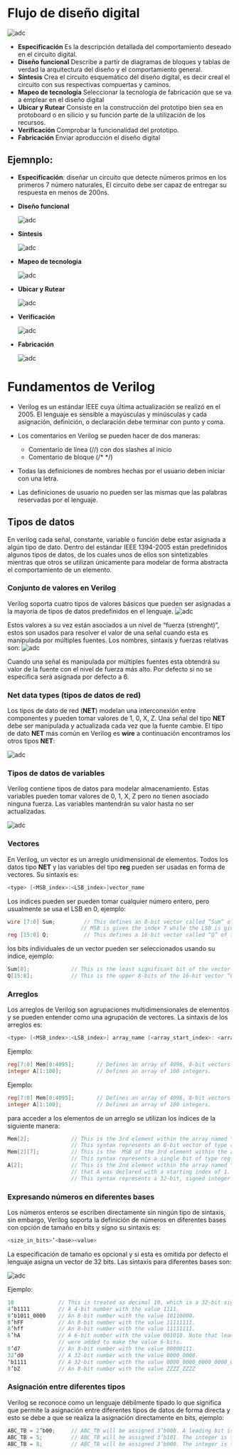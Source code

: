 # Flujo de diseño digital 
![adc](images/FlujoDiseñodigital.png)
* **Especificación** Es la descripción detallada del comportamiento deseado en el circuito digital.
* **Diseño funcional** Describe a partir de diagramas de bloques y tablas de verdad la arquitectura del diseño y el comportamiento general.
* **Síntesis** Crea el circuito esquemático del diseño digital, es decir creal el circuito con sus respectivas compuertas y caminos.
* **Mapeo de tecnología** Seleccionar la tecnología de fabricación que se va a emplear en el diseño digital
* **Ubicar y Rutear** Consiste en la construcción del prototipo bien sea en protoboard o en silicio y su función parte de la utilización de los recursos.
* **Verificación** Comprobar la funcionalidad del prototipo.
* **Fabricación** Enviar aproducción el diseño digital 
## Ejemnplo:
* **Especificación**: diseñar un circuito que detecte números primos en los primeros 7 número naturales, El circuito debe ser capaz de entregar su respuesta en menos de 200ns.
* **Diseño funcional**

    ![adc](images/Diseñofuncional.png)

* **Síntesis**

    ![adc](images/sintesis.png)

* **Mapeo de tecnología**

    ![adc](images/MapeoTecnologia.png)

* **Ubicar y Rutear**

    ![adc](images/UbicacionRuteo.png)

* **Verificación**

    ![adc](images/Verificacion.png)

* **Fabricación**

    ![adc](images/Fabricacion.png)

# Fundamentos de Verilog
* Verilog es un estándar IEEE cuya última actualización se realizó en el 2005. El lenguaje es sensible a mayúsculas y minúsculas y cada asignación, definición, o declaración debe terminar con punto y coma.

* Los comentarios en Verilog se pueden hacer de dos maneras:
    - Comentario de línea (//) con dos slashes al inicio
    - Comentario de bloque (/*   */)
* Todas las definiciones de nombres hechas por el usuario deben iniciar con una letra.
* Las definiciones de usuario no pueden ser las mismas que las palabras reservadas por el lenguaje.
## Tipos de datos 
En verilog cada señal, constante, variable o función debe estar asignada a algún tipo de dato. Dentro del estándar IEEE 1394-2005 están predefinidos algunos tipos de datos, de los cuales unos de ellos son sintetizables mientras que otros se utilizan únicamente para modelar de forma abstracta el comportamiento de un elemento.
### Conjunto de valores en Verilog 
Verilog soporta cuatro tipos de valores básicos que pueden ser asignadas a la mayoría de tipos de datos predefinidos en el lenguaje.
![adc](images/ConjuntoValores.png)

Estos valores a su vez están asociados a un nivel de “fuerza (strenght)”, estos son usados para resolver el valor de una señal cuando esta es manipulada por múltiples fuentes. Los nombres, sintaxis y fuerzas relativas son:
![adc](images/Fuerza.png)

Cuando una señal es manipulada por múltiples fuentes esta obtendrá su valor de la fuente con el nivel de fuerza más alto. Por defecto si no se especifica será asignada por defecto a 6.

### Net data types (tipos de datos de red)

Los tipos de dato de red (**NET**) modelan una interconexión entre componentes y pueden tomar valores de 1, 0, X, Z. Una señal del tipo **NET** debe ser manipulada y actualizada cada vez que la fuente cambie. El tipo de dato **NET** más común en Verilog es **wire** a continuación encontramos los otros tipos **NET**: 

![adc](images/NetTypes.png)

### Tipos de datos de variables 
 Verilog contiene tipos de datos para modelar almacenamiento. Estas variables pueden tomar valores de 0, 1, X, Z pero no tienen asociado ninguna fuerza. Las variables mantendrán su valor hasta no ser actualizadas.
 
 ![adc](images/VariableDatatypes.png)

 ### Vectores
 En Verilog, un vector es un arreglo unidimensional de elementos. Todos los datos tipo **NET** y las variables del tipo **reg** pueden ser usadas en forma de vectores. Su sintaxis es:
 ```verilog
 <type> [<MSB_index>:<LSB_index>]vector_name
 ```
 Los índices pueden ser pueden tomar cualquier número entero, pero usualmente se usa el LSB en 0, ejemplo:
 ```verilog
wire [7:0] Sum; 		// This defines an 8-bit vector called “Sum” of type wire. The
                        // MSB is given the index 7 while the LSB is given the index 0.
reg [15:0] Q; 		    // This defines a 16-bit vector called “Q” of type reg.
```
los bits individuales de un vector pueden ser seleccionados usando su índice, ejemplo:
```verilog
Sum[0]; 			// This is the least significant bit of the vector “Sum” defined above.
Q[15:8]; 			// This is the upper 8-bits of the 16-bit vector “Q” defined above.
```
### Arreglos
Los arreglos de Verilog son agrupaciones multidimensionales de elementos y se pueden entender como una agrupación de vectores. La sintaxis de los arreglos es:
```verilog
<type> [<MSB_index>:<LSB_index>] array_name [<array_start_index>: <array_end_index>];
```
Ejemplo:
```verilog
reg[7:0] Mem[0:4095]; 		// Defines an array of 4096, 8-bit vectors of type reg.
integer A[1:100]; 			// Defines an array of 100 integers.
```
Ejemplo:
```verilog
reg[7:0] Mem[0:4095]; 		// Defines an array of 4096, 8-bit vectors of type reg.
integer A[1:100]; 			// Defines an array of 100 integers.
```
para acceder a los elementos de un arreglo se utilizan los índices de la siguiente manera:
```verilog
Mem[2]; 		    // This is the 3rd element within the array named “Mem”.
                    // This syntax represents an 8-bit vector of type reg.
Mem[2][7]; 			// This is the  MSB of the 3rd element within the array named “Mem”.
                    // This syntax represents a single bit of type reg.
A[2]; 				// This is the 2nd element within the array named “A”. Recall
                    // that A was declared with a starting index of 1.
                    // This syntax represents a 32-bit, signed integer.
```
### Expresando números en diferentes bases 
Los números enteros se escriben directamente sin ningún tipo de sintaxis, sin embargo, Verilog soporta la definición de números en diferentes bases con opción de tamaño en bits y signo su sintaxis es:
```verilog
<size_in_bits>’<base><value>
```
La especificación de tamaño es opcional y si esta es omitida por defecto el lenguaje asigna un vector de 32 bits. Las sintaxis para diferentes bases son:

![adc](images/NumerosBases.png)

Ejemplo:
```verilog
10 			    // This is treated as decimal 10, which is a 32-bit signed vector.
4’b1111 		// A 4-bit number with the value 1111.
8’b1011_0000 	// An 8-bit number with the value 10110000.
8’hFF 			// An 8-bit number with the value 11111111.
8’hff 			// An 8-bit number with the value 11111111.
6’hA 			// A 6-bit number with the value 001010. Note that leading zeros 
                // were added to make the value 6-bits.
8’d7 			// An 8-bit number with the value 00000111.
32’d0 			// A 32-bit number with the value 0000_0000.
‘b1111 			// A 32-bit number with the value 0000_0000_0000_0000_0000_0000_0000_1111.
8’bZ 			// An 8-bit number with the value ZZZZ_ZZZZ
```
### Asignación entre diferentes tipos
Verilog se reconoce como un lenguaje débilmente tipado lo que significa que permite la asignación entre diferentes tipos de datos de forma directa y esto se debe a que se realiza la asignación directamente en bits, ejemplo:
```verilog
ABC_TB = 2’b00; 	// ABC_TB will be assigned 3’b000. A leading bit is automatically added.
ABC_TB = 5; 		// ABC_TB will be assigned 3’b101. The integer is truncated to 3-bits.
ABC_TB = 8; 		// ABC_TB will be assigned 3’b000. The integer is truncated to 3-bits.
```

